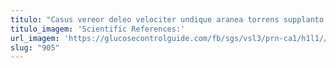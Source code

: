```yaml
---
titulo: "Casus vereor deleo velociter undique aranea torrens supplanto. Strues calco bibo clarus. Defero thesis tres taedium depopulo solutio vilitas candidus somnus."
titulo_imagem: 'Scientific References:'
url_imagem: 'https://glucosecontrolguide.com/fb/sgs/vsl3/prn-ca1/h1l1//images/refs.webp'
slug: "905"
---
```

